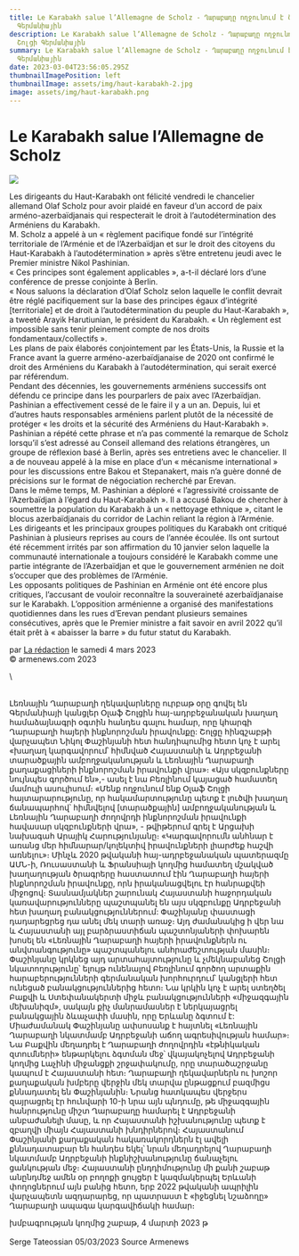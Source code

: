 ```yaml
---
title: Le Karabakh salue l’Allemagne de Scholz - Ղարաբաղը ողջունում է Շոլցի
  Գերմանիային
description: Le Karabakh salue l’Allemagne de Scholz - Ղարաբաղը ողջունում է
  Շոլցի Գերմանիային
summary: Le Karabakh salue l’Allemagne de Scholz - Ղարաբաղը ողջունում է Շոլցի
  Գերմանիային
date: 2023-03-04T23:56:05.295Z
thumbnailImagePosition: left
thumbnailImage: assets/img/haut-karabakh-2.jpg
image: assets/img/haut-karabakh.png
---
```

<!--StartFragment-->

# Le Karabakh salue l’Allemagne de Scholz



![](https://www.armenews.com/local/cache-gd2/5d/180cce3105251515cdf9b3f155d9da.png)

Les dirigeants du Haut-Karabakh ont félicité vendredi le chancelier allemand Olaf Scholz pour avoir plaidé en faveur d’un accord de paix arméno-azerbaïdjanais qui respecterait le droit à l’autodétermination des Arméniens du Karabakh.\
M. Scholz a appelé à un « règlement pacifique fondé sur l’intégrité territoriale de l’Arménie et de l’Azerbaïdjan et sur le droit des citoyens du Haut-Karabakh à l’autodétermination » après s’être entretenu jeudi avec le Premier ministre Nikol Pashinian.\
« Ces principes sont également applicables », a-t-il déclaré lors d’une conférence de presse conjointe à Berlin.\
« Nous saluons la déclaration d’Olaf Scholz selon laquelle le conflit devrait être réglé pacifiquement sur la base des principes égaux d’intégrité \[territoriale] et de droit à l’autodétermination du peuple du Haut-Karabakh », a tweeté Arayik Harutiunian, le président du Karabakh. « Un règlement est impossible sans tenir pleinement compte de nos droits fondamentaux/collectifs ».\
Les plans de paix élaborés conjointement par les États-Unis, la Russie et la France avant la guerre arméno-azerbaïdjanaise de 2020 ont confirmé le droit des Arméniens du Karabakh à l’autodétermination, qui serait exercé par référendum.\
Pendant des décennies, les gouvernements arméniens successifs ont défendu ce principe dans les pourparlers de paix avec l’Azerbaïdjan. Pashinian a effectivement cessé de le faire il y a un an. Depuis, lui et d’autres hauts responsables arméniens parlent plutôt de la nécessité de protéger « les droits et la sécurité des Arméniens du Haut-Karabakh ».\
Pashinian a répété cette phrase et n’a pas commenté la remarque de Scholz lorsqu’il s’est adressé au Conseil allemand des relations étrangères, un groupe de réflexion basé à Berlin, après ses entretiens avec le chancelier. Il a de nouveau appelé à la mise en place d’un « mécanisme international » pour les discussions entre Bakou et Stepanakert, mais n’a guère donné de précisions sur le format de négociation recherché par Erevan.\
Dans le même temps, M. Pashinian a déploré « l’agressivité croissante de l’Azerbaïdjan à l’égard du Haut-Karabakh ». Il a accusé Bakou de chercher à soumettre la population du Karabakh à un « nettoyage ethnique », citant le blocus azerbaïdjanais du corridor de Lachin reliant la région à l’Arménie.\
Les dirigeants et les principaux groupes politiques du Karabakh ont critiqué Pashinian à plusieurs reprises au cours de l’année écoulée. Ils ont surtout été récemment irrités par son affirmation du 10 janvier selon laquelle la communauté internationale a toujours considéré le Karabakh comme une partie intégrante de l’Azerbaïdjan et que le gouvernement arménien ne doit s’occuper que des problèmes de l’Arménie.\
Les opposants politiques de Pashinian en Arménie ont été encore plus critiques, l’accusant de vouloir reconnaître la souveraineté azerbaïdjanaise sur le Karabakh. L’opposition arménienne a organisé des manifestations quotidiennes dans les rues d’Erevan pendant plusieurs semaines consécutives, après que le Premier ministre a fait savoir en avril 2022 qu’il était prêt à « abaisser la barre » du futur statut du Karabakh.

par [La rédaction](https://www.armenews.com/spip.php?page=auteur&id_auteur=4) le samedi 4 mars 2023\
© armenews.com 2023

<!--EndFragment-->\
\
Լեռնային Ղարաբաղի ղեկավարները ուրբաթ օրը գովել են Գերմանիայի կանցլեր Օլաֆ Շոլցին հայ-ադրբեջանական խաղաղ համաձայնագրի օգտին հանդես գալու համար, որը կհարգի Ղարաբաղի հայերի ինքնորոշման իրավունքը:
Շոլցը հինգշաբթի վարչապետ Նիկոլ Փաշինյանի հետ հանդիպումից հետո կոչ է արել «խաղաղ կարգավորում՝ հիմնված Հայաստանի և Ադրբեջանի տարածքային ամբողջականության և Լեռնային Ղարաբաղի քաղաքացիների ինքնորոշման իրավունքի վրա»։
«Այս սկզբունքները նույնպես գործում են»,- ասել է նա Բեռլինում կայացած համատեղ մամուլի ասուլիսում։
«Մենք ողջունում ենք Օլաֆ Շոլցի հայտարարությունը, որ հակամարտությունը պետք է լուծվի խաղաղ ճանապարհով՝ հիմնվելով \[տարածքային] ամբողջականության և Լեռնային Ղարաբաղի ժողովրդի ինքնորոշման իրավունքի հավասար սկզբունքների վրա», - թվիթերում գրել է Արցախի նախագահ Արայիկ Հարությունյանը։ «Կարգավորումն անհնար է առանց մեր հիմնարար/կոլեկտիվ իրավունքների լիարժեք հաշվի առնելու»։
Մինչև 2020 թվականի հայ-ադրբեջանական պատերազմը ԱՄՆ-ի, Ռուսաստանի և Ֆրանսիայի կողմից համատեղ մշակված խաղաղության ծրագրերը հաստատում էին Ղարաբաղի հայերի ինքնորոշման իրավունքը, որն իրականացվելու էր հանրաքվեի միջոցով։
Տասնամյակներ շարունակ Հայաստանի հաջորդական կառավարությունները պաշտպանել են այս սկզբունքը Ադրբեջանի հետ խաղաղ բանակցություններում: Փաշինյանը փաստացի դադարեցրեց դա անել մեկ տարի առաջ։ Այդ ժամանակից ի վեր նա և Հայաստանի այլ բարձրաստիճան պաշտոնյաների փոխարեն խոսել են «Լեռնային Ղարաբաղի հայերի իրավունքներն ու անվտանգությունը» պաշտպանելու անհրաժեշտության մասին։
Փաշինյանը կրկնեց այդ արտահայտությունը և չմեկնաբանեց Շոլցի նկատողությունը՝ ելույթ ունենալով Բեռլինում գործող արտաքին հարաբերությունների գերմանական խորհուրդում՝ կանցլերի հետ ունեցած բանակցություններից հետո։ Նա կրկին կոչ է արել ստեղծել Բաքվի և Ստեփանակերտի միջև բանակցությունների «միջազգային մեխանիզմ», սակայն քիչ մանրամասներ է ներկայացրել բանակցային ձևաչափի մասին, որը Երևանը ձգտում է:
Միաժամանակ Փաշինյանը ափսոսանք է հայտնել «Լեռնային Ղարաբաղի նկատմամբ Ադրբեջանի աճող ագրեսիվության համար»։ Նա Բաքվին մեղադրել է Ղարաբաղի ժողովրդին «էթնիկական զտումների» ենթարկելու ձգտման մեջ՝ վկայակոչելով Ադրբեջանի կողմից Լաչինի միջանցքի շրջափակումը, որը տարածաշրջանը կապում է Հայաստանի հետ։
Ղարաբաղի ղեկավարներն ու խոշոր քաղաքական խմբերը վերջին մեկ տարվա ընթացքում բազմիցս քննադատել են Փաշինյանին։ Նրանց հատկապես վերջերս զայրացրել էր հունվարի 10-ի նրա այն պնդումը, թե միջազգային հանրությունը միշտ Ղարաբաղը համարել է Ադրբեջանի անբաժանելի մասը, և որ Հայաստանի իշխանությունը պետք է զբաղվի միայն Հայաստանի խնդիրներով։
Հայաստանում Փաշինյանի քաղաքական հակառակորդներն էլ ավելի քննադատաբար են հանդես եկել՝ նրան մեղադրելով Ղարաբաղի նկատմամբ Ադրբեջանի ինքնիշխանությունը ճանաչելու ցանկության մեջ։ Հայաստանի ընդդիմությունը մի քանի շաբաթ անընդմեջ ամեն օր բողոքի ցույցեր է կազմակերպել Երևանի փողոցներում այն ​​բանից հետո, երբ 2022 թվականի ապրիլին վարչապետն ազդարարեց, որ պատրաստ է «իջեցնել նշաձողը» Ղարաբաղի ապագա կարգավիճակի համար։

խմբագրության կողմից շաբաթ, 4 մարտի 2023 թ\
\
S﻿erge Tateossian 05/03/2023 Source Armenews